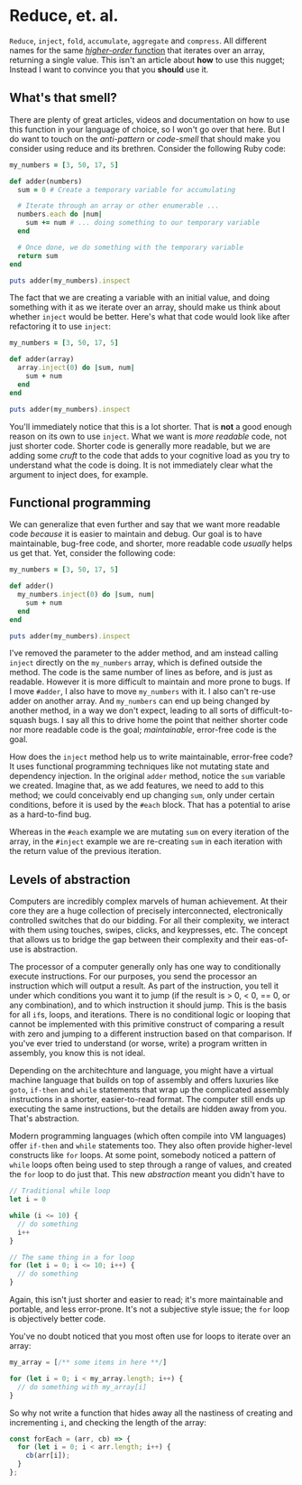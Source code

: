 # Reduce, et. al.

`Reduce`, `inject`, `fold`, `accumulate`, `aggregate` and `compress`. All
different names for the same [*higher-order* function][Wikipedia Reduce] that
iterates over an array, returning a single value. This isn't an article about
**how** to use this nugget; Instead I want to convince you that you **should**
use it.

## What's that smell?

There are plenty of great articles, videos and documentation on how to use this
function in your language of choice, so I won't go over that here. But I do want
to touch on the *anti-pattern* or *code-smell* that should make you consider
using reduce and its brethren. Consider the following Ruby code:

```ruby
my_numbers = [3, 50, 17, 5]

def adder(numbers)
  sum = 0 # Create a temporary variable for accumulating

  # Iterate through an array or other enumerable ...
  numbers.each do |num|
    sum += num # ... doing something to our temporary variable
  end

  # Once done, we do something with the temporary variable
  return sum
end

puts adder(my_numbers).inspect
```

The fact that we are creating a variable with an initial value, and doing
something with it as we iterate over an array, should make us think about
whether `inject` would be better. Here's what that code would look like after
refactoring it to use `inject`:

```ruby
my_numbers = [3, 50, 17, 5]

def adder(array)
  array.inject(0) do |sum, num|
    sum + num
  end
end

puts adder(my_numbers).inspect
```

You'll immediately notice that this is a lot shorter. That is **not** a good
enough reason on its own to use `inject`. What we want is *more readable* code,
not just shorter code. Shorter code is generally more readable, but we are
adding some *cruft* to the code that adds to your cognitive load as you try to
understand what the code is doing. It is not immediately clear what the
argument to inject does, for example.

## Functional programming

We can generalize that even further and say that we want more readable code
*because* it is easier to maintain and debug. Our goal is to have maintainable,
bug-free code, and shorter, more readable code *usually* helps us get that. Yet,
consider the following code:

```ruby
my_numbers = [3, 50, 17, 5]

def adder()
  my_numbers.inject(0) do |sum, num|
    sum + num
  end
end

puts adder(my_numbers).inspect
```

I've removed the parameter to the adder method, and am instead calling `inject`
directly on the `my_numbers` array, which is defined outside the method. The
code is the same number of lines as before, and is just as readable. However it
is more difficult to maintain and more prone to bugs. If I move `#adder`, I also
have to move `my_numbers` with it. I also can't re-use adder on another
array. And `my_numbers` can end up being changed by another method, in a way we
don't expect, leading to all sorts of difficult-to-squash bugs. I say all this
to drive home the point that neither shorter code nor more readable code is the
goal; *maintainable*, error-free code is the goal.

How does the `inject` method help us to write maintainable, error-free code? It
uses functional programming techniques like not mutating state and dependency
injection. In the original `adder` method, notice the `sum` variable we
created. Imagine that, as we add features, we need to add to this method; we
could conceivably end up changing `sum`, only under certain conditions, before
it is used by the `#each` block. That has a potential to arise as a hard-to-find
bug.

Whereas in the `#each` example we are mutating `sum` on every iteration of
the array, in the `#inject` example we are re-creating `sum` in each iteration
with the return value of the previous iteration.

## Levels of abstraction

Computers are incredibly complex marvels of human achievement. At their core
they are a huge collection of precisely interconnected, electronically
controlled switches that do our bidding. For all their complexity, we interact
with them using touches, swipes, clicks, and keypresses, etc. The concept that
allows us to bridge the gap between their complexity and their eas-of-use is
abstraction.

The processor of a computer generally only has one way to conditionally execute
instructions. For our purposes, you send the processor an instruction which will
output a result. As part of the instruction, you tell it under which conditions
you want it to jump (if the result is > 0, < 0, == 0, or any combination), and
to which instruction it should jump. This is the basis for all `if`s, loops, and
iterations. There is no conditional logic or looping that cannot be implemented
with this primitive construct of comparing a result with zero and jumping to a
different instruction based on that comparison. If you've ever tried to
understand (or worse, write) a program written in assembly, you know this is not
ideal.

Depending on the architechture and language, you might have a virtual machine
language that builds on top of assembly and offers luxuries like `goto`,
`if-then` and `while` statements that wrap up the complicated assembly
instructions in a shorter, easier-to-read format. The computer still ends up
executing the same instructions, but the details are hidden away from
you. That's abstraction.

Modern programming languages (which often compile into VM languages) offer
`if-then` and `while` statements too. They also often provide higher-level
constructs like `for` loops. At some point, somebody noticed a pattern of
`while` loops often being used to step through a range of values, and created
the `for` loop to do just that. This new *abstraction* meant you didn't have to

```javascript
// Traditional while loop
let i = 0

while (i <= 10) {
  // do something
  i++
}

// The same thing in a for loop
for (let i = 0; i <= 10; i++) {
  // do something
}
```

Again, this isn't just shorter and easier to read; it's more maintainable and
portable, and less error-prone. It's not a subjective style issue; the `for`
loop is objectively better code.

You've no doubt noticed that you most often use for loops to iterate over an array:

```javascript
my_array = [/** some items in here **/]

for (let i = 0; i < my_array.length; i++) {
  // do something with my_array[i]
}
```

So why not write a function that hides away all the nastiness of creating and
incrementing `i`, and checking the length of the array:

```javascript
const forEach = (arr, cb) => {
  for (let i = 0; i < arr.length; i++) {
    cb(arr[i]);
  }
};
```



[Wikipedia Reduce]: https://en.wikipedia.org/wiki/Fold_(higher-order_function)
